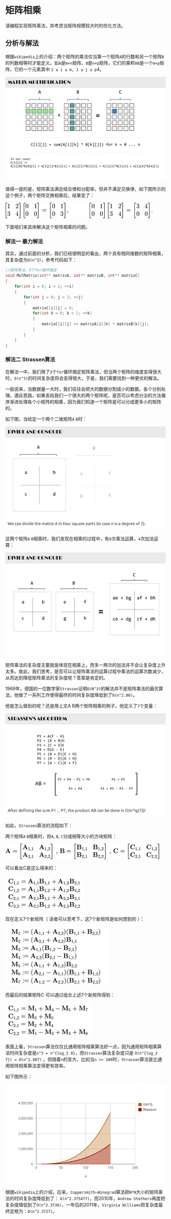 # 矩阵相乘

请编程实现矩阵乘法，并考虑当矩阵规模较大时的优化方法。

## 分析与解法

根据`wikipedia`上的介绍：两个矩阵的乘法仅当第一个矩阵`A`的行数和另一个矩阵`B`的列数相等时才能定义。如`A`是`m×n`矩阵，`B`是`n×p`矩阵，它们的乘积`AB`是一个`m×p`矩阵，它的一个元素其中 `1 ≤ i ≤ m, 1 ≤ j ≤ p`4。

![](4.png)

值得一提的是，矩阵乘法满足结合律和分配率，但并不满足交换律，如下图所示的这个例子，两个矩阵交换相乘后，结果变了：

 ![](5.png)

下面咱们来具体解决这个矩阵相乘的问题。

### 解法一 暴力解法

其实，通过前面的分析，我们已经很明显的看出，两个具有相同维数的矩阵相乘，其复杂度为`O(n^3)`，参考代码如下：

```cpp
//矩阵乘法，3个for循环搞定    
void MulMatrix(int** matrixA, int** matrixB, int** matrixC)    
{    
    for(int i = 0; i < 2; ++i)     
    {    
        for(int j = 0; j < 2; ++j)     
        {    
            matrixC[i][j] = 0;    
            for(int k = 0; k < 2; ++k)     
            {    
                matrixC[i][j] += matrixA[i][k] * matrixB[k][j];    
            }    
        }    
    }    
}
```

### 解法二 Strassen算法

在解法一中，我们用了`3`个`for`循环搞定矩阵乘法，但当两个矩阵的维度变得很大时，`O(n^3)`的时间复杂度将会变得很大，于是，我们需要找到一种更优的解法。

一般说来，当数据量一大时，我们往往会把大的数据分割成小的数据，各个分别处理。遵此思路，如果丢给我们一个很大的两个矩阵呢，是否可以考虑分治的方法循序渐进处理各个小矩阵的相乘，因为我们知道一个矩阵是可以分成更多小的矩阵的。

如下图，当给定一个两个二维矩阵`A` `B`时：

![](6.png)

这两个矩阵`A` `B`相乘时，我们发现在相乘的过程中，有`8`次乘法运算，`4`次加法运算：

![](7.png)

矩阵乘法的复杂度主要就是体现在相乘上，而多一两次的加法并不会让复杂度上升太多。故此，我们思考，是否可以让矩阵乘法的运算过程中乘法的运算次数减少，从而达到降低矩阵乘法的复杂度呢？答案是肯定的。

1969年，德国的一位数学家`Strassen`证明`O(N^3)`的解法并不是矩阵乘法的最优算法，他做了一系列工作使得最终的时间复杂度降低到了`O(n^2.80)`。

他是怎么做到的呢？还是用上文A B两个矩阵相乘的例子，他定义了`7`个变量：

 ![](8.png)

如此，`Strassen`算法的流程如下：

两个矩阵`A` `B`相乘时，将`A`, `B`, `C`分成相等大小的方块矩阵：

![](9.png)

可以看出C是这么得来的：

![](10.jpeg)

现在定义7个新矩阵（ 读者可以思考下，这7个新矩阵是如何想到的 ）：

![](11.jpeg)

而最后的结果矩阵C 可以通过组合上述7个新矩阵得到：

![](12.jpeg)

表面上看，`Strassen`算法仅仅比通用矩阵相乘算法好一点，因为通用矩阵相乘算法时间复杂度是`n^3 = n^{log_2 8}`，而`Strassen`算法复杂度只是 `O(n^{log_2 7}) = O(n^2.807)` 。但随着`n`的变大，比如当`n >> 100`时，`Strassen`算法是比通用矩阵相乘算法变得更有效率。

如下图所示：

![](13.png)

根据`wikipedia`上的介绍，后来，`Coppersmith–Winograd`算法把`N*N`大小的矩阵乘法的时间复杂度降低到了：  `O(n^2.375477)`，而2010年，`Andrew Stothers`再度把复杂度降低到了`O(n^2.3736)`，一年后的2011年，`Virginia Williams`把复杂度最终定格为：`O(n^2.3727)`。